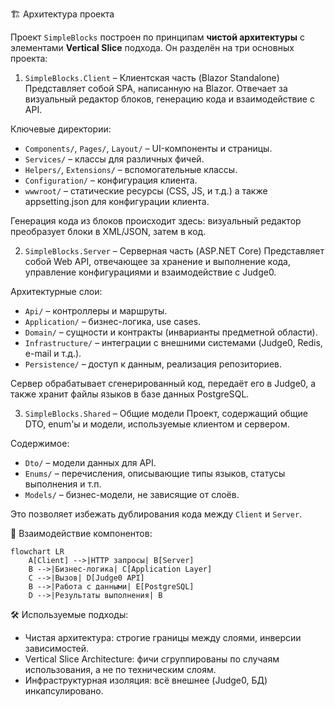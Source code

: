 ﻿
🏗 Архитектура проекта

Проект `SimpleBlocks` построен по принципам **чистой архитектуры** с элементами **Vertical Slice** подхода. Он разделён на три основных проекта:

1. `SimpleBlocks.Client` – Клиентская часть (Blazor Standalone)
   Представляет собой SPA, написанную на Blazor. Отвечает за визуальный редактор блоков, генерацию кода и взаимодействие с API.

Ключевые директории:
- `Components/`, `Pages/`, `Layout/` – UI-компоненты и страницы.
- `Services/` – классы для различных фичей.
- `Helpers/`, `Extensions/` – вспомогательные классы.
- `Configuration/` – конфигурация клиента.
- `wwwroot/` – статические ресурсы (CSS, JS, и т.д.) а также appsetting.json для конфигурации клиента.

Генерация кода из блоков происходит здесь: визуальный редактор преобразует блоки в XML/JSON, затем в код.

2. `SimpleBlocks.Server` – Серверная часть (ASP.NET Core)
   Представляет собой Web API, отвечающее за хранение и выполнение кода, управление конфигурациями и взаимодействие с Judge0.

Архитектурные слои:
- `Api/` – контроллеры и маршруты.
- `Application/` – бизнес-логика, use cases.
- `Domain/` – сущности и контракты (инварианты предметной области).
- `Infrastructure/` – интеграции с внешними системами (Judge0, Redis, e-mail и т.д.).
- `Persistence/` – доступ к данным, реализация репозиториев.

Сервер обрабатывает сгенерированный код, передаёт его в Judge0, а также хранит файлы языков в базе данных PostgreSQL.

3. `SimpleBlocks.Shared` – Общие модели
   Проект, содержащий общие DTO, enum'ы и модели, используемые клиентом и сервером.

Содержимое:
- `Dto/` – модели данных для API.
- `Enums/` – перечисления, описывающие типы языков, статусы выполнения и т.п.
- `Models/` – бизнес-модели, не зависящие от слоёв.

Это позволяет избежать дублирования кода между `Client` и `Server`.

📡 Взаимодействие компонентов:

```mermaid
flowchart LR
    A[Client] -->|HTTP запросы| B[Server]
    B -->|Бизнес-логика| C[Application Layer]
    C -->|Вызов| D[Judge0 API]
    B -->|Работа с данными| E[PostgreSQL]
    D -->|Результаты выполнения| B
```

🛠 Используемые подходы:
- Чистая архитектура: строгие границы между слоями, инверсии зависимостей.
- Vertical Slice Architecture: фичи сгруппированы по случаям использования, а не по техническим слоям.
- Инфраструктурная изоляция: всё внешнее (Judge0, БД) инкапсулировано.
